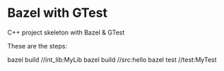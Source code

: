# Bazel with GTest
C++ project skeleton with Bazel &amp; GTest

These are the steps:

bazel build //int_lib:MyLib
bazel build //src:hello
bazel test //test:MyTest